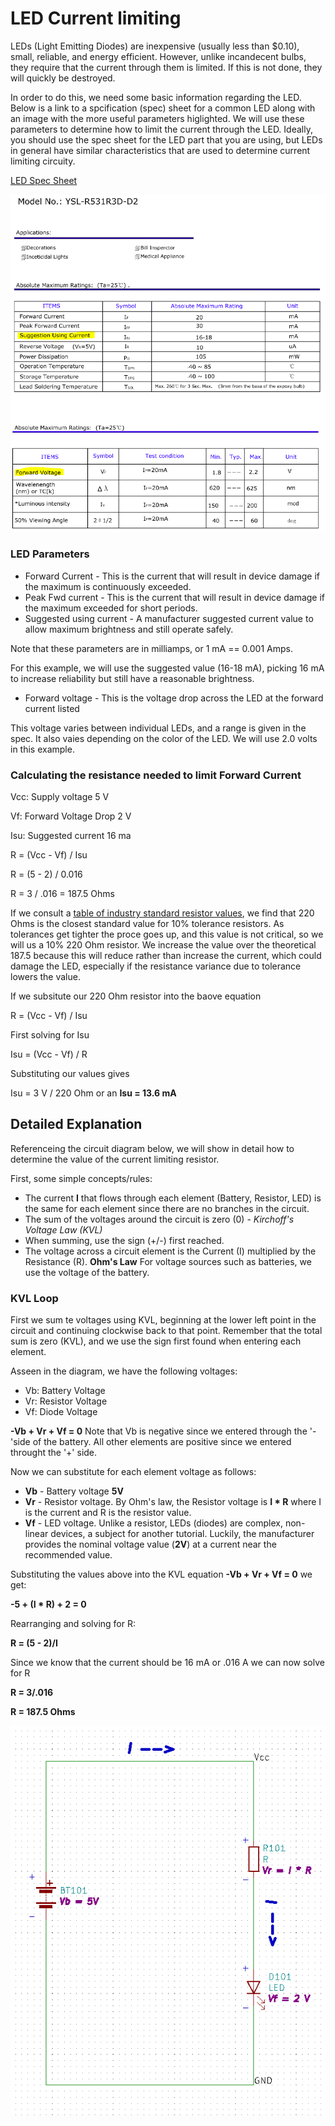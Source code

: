 
# LED Current limiting

LEDs (Light Emitting Diodes) are inexpensive (usually less than $0.10), small, reliable, and energy efficient.  However, unlike incandecent bulbs, they require that the current through them is limited.  If this is not done, they will quickly be destroyed.

In order to do this, we need some basic information regarding the LED.  Below is a link to a spcification (spec) sheet for a common LED along with an image with the more useful parameters higlighted.  We will use these parameters to determine how to limit the current through the LED.  Ideally, you should use the spec sheet for the LED part that you are using, but LEDs in general have similar characteristics that are used to determine current limiting circuity.

[LED Spec Sheet](./COM-09590-YSL-R531R3D-D2.pdf)

![Specs](./img/LED%20Characteristics.PNG)

### LED Parameters

* Forward Current - This is the current that will result in device damage if the maximum is continuously exceeded.
* Peak Fwd current - This is the current that will result in device damage if the maximum exceeded for short periods.
* Suggested using current - A manufacturer suggested current value to allow maximum brightness and still operate safely.  

Note that these parameters are in milliamps, or 1 mA == 0.001 Amps.

For this example, we will use the suggested value (16-18 mA), picking 16 mA to increase reliability but still have a reasonable brightness.

* Forward voltage - This is the voltage drop across the LED at the forward current listed

This voltage varies between individual LEDs, and a range is given in the spec.  It also vaies depending on the color of the LED. We will use 2.0 volts in this example.


### Calculating the resistance needed to limit Forward Current

Vcc: Supply voltage 5 V

Vf: Forward Voltage Drop 2 V

Isu:  Suggested current 16 ma

R = (Vcc - Vf) / Isu

R = (5 - 2) / 0.016

R = 3 / .016 = 187.5 Ohms

If we consult a [table of industry standard resistor values](https://eepower.com/resistor-guide/resistor-standards-and-codes/resistor-values/), we find that 220 Ohms is the closest standard value for 10% tolerance resistors.  As tolerances get tighter the proce goes up, and this value is not critical, so we will us a 10% 220 Ohm resistor.  We increase the value over the theoretical 187.5 because this will reduce rather than increase the current, which could damage the LED, especially if the resistance variance due to tolerance lowers the value.

If we subsitute our 220 Ohm resistor into the baove equation

  R = (Vcc - Vf) / Isu

First solving for Isu  

  Isu = (Vcc - Vf) / R 

Substituting our values gives
  
  Isu = 3 V / 220 Ohm  or an **Isu = 13.6 mA**

## Detailed Explanation

Referenceing the circuit diagram below, we will show in detail how to determine the value of the current limiting resistor.  

First, some simple concepts/rules:

- The current **I** that flows through each element (Battery, Resistor, LED) is the same for each element since there are no branches in the circuit.
- The sum of the voltages around the circuit is zero (0) - *Kirchoff's Voltage Law (KVL)*
- When summing, use the sign (+/-) first reached.
- The voltage across a circuit element is the Current (I) multiplied by the Resistance (R). **Ohm's Law** For voltage sources such as batteries, we use the voltage of the battery.

### KVL Loop

First we sum te voltages using KVL, beginning at the lower left point in the circuit and continuing clockwise back to that point.  Remember that the total sum is zero (KVL), and we use the sign first found when entering each element.

Asseen in the diagram, we have the following voltages:

- Vb: Battery Voltage
- Vr: Resistor Voltage 
- Vf: Diode Voltage

**-Vb + Vr + Vf = 0**  Note that Vb is negative since we entered through the '-'side of the battery. All other elements are positive since we entered throught the '+' side.


Now we can substitute for each element voltage as follows:

- **Vb** - Battery voltage **5V**
- **Vr** - Resistor voltage. By Ohm's law, the Resistor voltage is **I * R** where I is the current and R is the resistor value.
- **Vf** - LED voltage.  Unlike a resistor, LEDs (diodes) are complex, non-linear devices, a subject for another tutorial.  Luckily, the manufacturer provides the nominal voltage value (**2V**) at a current near the recommended value.


Substituting the values above into the KVL equation **-Vb + Vr + Vf = 0** we get:

**-5 + (I * R)  + 2 = 0**

Rearranging and solving for R:

**R = (5 - 2)/I**

Since we know that the current should be 16 mA or .016 A we can now solve for R

**R = 3/.016**

**R = 187.5 Ohms**


![Specs](./img/LEDCurLimitSchem.png)


